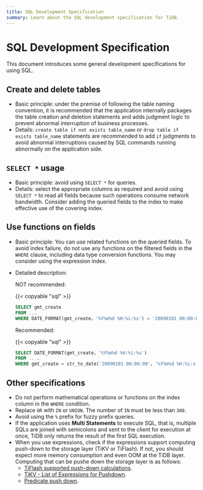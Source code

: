 ```yaml
---
title: SQL Development Specification
summary: Learn about the SQL development specification for TiDB.
---
```


# SQL Development Specification

This document introduces some general development specifications for using SQL.

## Create and delete tables

- Basic principle: under the premise of following the table naming convention, it is recommended that the application internally packages the table creation and deletion statements and adds judgment logic to prevent abnormal interruption of business processes.
- Details: `create table if not exists table_name` or `drop table if exists table_name` statements are recommended to add `if` judgments to avoid abnormal interruptions caused by SQL commands running abnormally on the application side.

## `SELECT *` usage

- Basic principle: avoid using `SELECT *` for queries.
- Details: select the appropriate columns as required and avoid using `SELECT *` to read all fields because such operations consume network bandwidth. Consider adding the queried fields to the index to make effective use of the covering index.

## Use functions on fields

- Basic principle: You can use related functions on the queried fields. To avoid index failure, do not use any functions on the filtered fields in the `WHERE` clause, including data type conversion functions. You may consider using the expression index.
- Detailed description:

    NOT recommended:

    {{< copyable "sql" >}}

    ```sql
    SELECT gmt_create
    FROM ...
    WHERE DATE_FORMAT(gmt_create，'%Y%m%d %H:%i:%s') = '20090101 00:00:0'
    ```

    Recommended:

    {{< copyable "sql" >}}

    ```sql
    SELECT DATE_FORMAT(gmt_create，'%Y%m%d %H:%i:%s')
    FROM .. .
    WHERE gmt_create = str_to_date('20090101 00:00:00'，'%Y%m%d %H:%i:s')
    ```

## Other specifications

- Do not perform mathematical operations or functions on the index column in the `WHERE` condition.
- Replace `OR` with `IN` or `UNION`. The number of `IN` must be less than `300`.
- Avoid using the `%` prefix for fuzzy prefix queries.
- If the application uses **Multi Statements** to execute SQL, that is, multiple SQLs are joined with semicolons and sent to the client for execution at once, TiDB only returns the result of the first SQL execution.
- When you use expressions, check if the expressions support computing push-down to the storage layer (TiKV or TiFlash). If not, you should expect more memory consumption and even OOM at the TiDB layer. Computing that can be pushe down the storage layer is as follows:
    - [TiFlash supported push-down calculations](/tiflash/use-tiflash.md#supported-push-down-calculations).
    - [TiKV - List of Expressions for Pushdown](/functions-and-operators/expressions-pushed-down.md).
    - [Predicate push down](/predicate-push-down.md).
